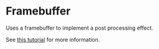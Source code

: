 ﻿# Framebuffer

Uses a framebuffer to implement a post processing effect.

See [this tutorial](http://www.opengl-tutorial.org/intermediate-tutorials/tutorial-14-render-to-texture/) for
more information.
